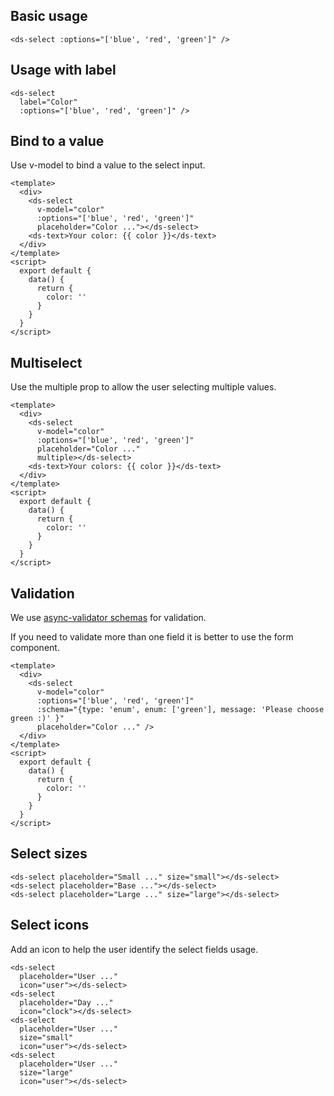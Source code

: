 ## Basic usage

```
<ds-select :options="['blue', 'red', 'green']" />
```

## Usage with label

```
<ds-select
  label="Color"
  :options="['blue', 'red', 'green']" />
```

## Bind to a value

Use v-model to bind a value to the select input.

```
<template>
  <div>
    <ds-select
      v-model="color"
      :options="['blue', 'red', 'green']"
      placeholder="Color ..."></ds-select>
    <ds-text>Your color: {{ color }}</ds-text>
  </div>
</template>
<script>
  export default {
    data() {
      return {
        color: ''
      }
    }
  }
</script>
```

## Multiselect

Use the multiple prop to allow the user selecting multiple values.

```
<template>
  <div>
    <ds-select
      v-model="color"
      :options="['blue', 'red', 'green']"
      placeholder="Color ..."
      multiple></ds-select>
    <ds-text>Your colors: {{ color }}</ds-text>
  </div>
</template>
<script>
  export default {
    data() {
      return {
        color: ''
      }
    }
  }
</script>
```

## Validation

We use <a href="https://github.com/yiminghe/async-validator" targe="_blank">async-validator schemas</a> for validation.

If you need to validate more than one field it is better to use the form component.

```
<template>
  <div>
    <ds-select
      v-model="color"
      :options="['blue', 'red', 'green']"
      :schema="{type: 'enum', enum: ['green'], message: 'Please choose green :)' }"
      placeholder="Color ..." />
  </div>
</template>
<script>
  export default {
    data() {
      return {
        color: ''
      }
    }
  }
</script>
```

## Select sizes

```
<ds-select placeholder="Small ..." size="small"></ds-select>
<ds-select placeholder="Base ..."></ds-select>
<ds-select placeholder="Large ..." size="large"></ds-select>
```

## Select icons

Add an icon to help the user identify the select fields usage.

```
<ds-select
  placeholder="User ..."
  icon="user"></ds-select>
<ds-select
  placeholder="Day ..."
  icon="clock"></ds-select>
<ds-select
  placeholder="User ..."
  size="small"
  icon="user"></ds-select>
<ds-select
  placeholder="User ..."
  size="large"
  icon="user"></ds-select>
```